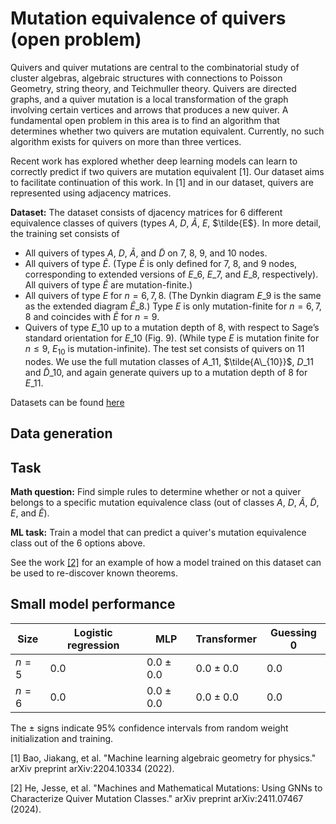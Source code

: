 # Mutation equivalence of quivers (open problem)

Quivers and quiver mutations are central to the combinatorial study of cluster algebras, algebraic structures with connections to Poisson Geometry, string theory, and Teichmuller theory. Quivers are directed graphs, and a quiver mutation is a local transformation of the graph involving certain vertices and arrows that produces a new quiver. A fundamental open problem in this area is to find an algorithm that determines whether two quivers are mutation equivalent. Currently, no such algorithm exists for quivers on more than three vertices.  

Recent work has explored whether deep learning models can learn to correctly predict if two quivers are mutation equivalent \[1\]. Our dataset aims to facilitate continuation of this work. In \[1\] and in our dataset, quivers are represented using adjacency matrices. 

**Dataset:** The dataset consists of djacency matrices for 6 different equivalence classes of quivers (types $A$, $D$, $\tilde{A}$, $E$, $\tilde{E$}. In more detail, the training set consists of
- All quivers of types $A$, $D$, $\tilde{A}$, and $\tilde{D}$ on 7, 8, 9, and 10 nodes.
- All quivers of type $\tilde{E}$. (Type $\tilde{E}$ is only defined for 7, 8, and 9 nodes, corresponding to extended versions of $E\_6$, $E\_7$, and $E\_8$, respectively). All quivers of type $\tilde{E}$ are mutation-finite.)
- All quivers of type $E$ for $n = 6, 7, 8$. (The Dynkin diagram $E\_9$ is the same as the extended diagram $\tilde{E}\_8$.) Type $E$ is only mutation-finite for $n = 6, 7, 8$ and coincides with $\tilde{E}$ for $n = 9$.
- Quivers of type $E\_{10}$ up to a mutation depth of 8, with respect to Sage’s standard orientation for $E\_{10}$ (Fig. 9). (While type $E$ is mutation finite for $n \leq 9$, $E_{10}$ is mutation-infinite).
The test set consists of quivers on 11 nodes. We use the full mutation classes of $A\_{11}$, $\tilde{A\_{10}}$, $D\_{11}$ and $\tilde{D}\_{10}$, and again generate quivers up to a mutation depth of 8 for $E\_{11}$.

Datasets can be found [here](https://drive.google.com/file/d/1UmRLOhNq2mX6s4NQPIgciuGG9HfvrKWC/view?usp=sharing)

## Data generation

## Task

**Math question:** Find simple rules to determine whether or not a quiver belongs to a specific mutation equivalence class (out of classes $A$, $D$, $\tilde{A}$, $\tilde{D}$, $E$, and $\tilde{E}$).

**ML task:** Train a model that can predict a quiver's mutation equivalence class out of the 6 options above.

See the work [\[2\]](https://arxiv.org/abs/2411.07467) for an example of how a model trained on this dataset can be used to re-discover known theorems.

## Small model performance

| Size | Logistic regression | MLP | Transformer | Guessing 0 | 
|----------|----------|-----------|------------|------------|
| $n= 5$ | $0.0$ | $0.0 \pm 0.0$ | $0.0 \pm 0.0$| $0.0$ |
| $n= 6$ | $0.0$ | $0.0 \pm 0.0$ | $0.0 \pm 0.0$| $0.0$ |

The $\pm$ signs indicate 95% confidence intervals from random weight initialization and training.

\[1\] Bao, Jiakang, et al. "Machine learning algebraic geometry for physics." arXiv preprint arXiv:2204.10334 (2022).

\[2\] He, Jesse, et al. "Machines and Mathematical Mutations: Using GNNs to Characterize Quiver Mutation Classes." arXiv preprint arXiv:2411.07467 (2024).
